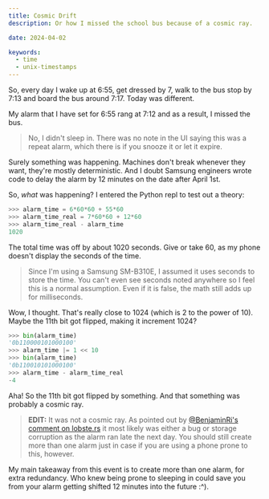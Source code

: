 ```yaml
---
title: Cosmic Drift
description: Or how I missed the school bus because of a cosmic ray.

date: 2024-04-02

keywords:
  - time
  - unix-timestamps
---
```


So, every day I wake up at 6:55, get dressed by 7, walk to the bus stop by 7:13
and board the bus around 7:17. Today was different.

My alarm that I have set for 6:55 rang at 7:12 and as a result, I missed the
bus.

> No, I didn't sleep in. There was no note in the UI saying this was a repeat
> alarm, which there is if you snooze it or let it expire.

Surely something was happening. Machines don't break whenever they want, they're
mostly deterministic. And I doubt Samsung engineers wrote code to delay the
alarm by 12 minutes on the date after April 1st.

So, _what_ was happening? I entered the Python repl to test out a theory:

```py
>>> alarm_time = 6*60*60 + 55*60
>>> alarm_time_real = 7*60*60 + 12*60
>>> alarm_time_real - alarm_time
1020
```

The total time was off by about 1020 seconds. Give or take 60, as my phone
doesn't display the seconds of the time.

> Since I'm using a Samsung SM-B310E, I assumed it uses seconds to store the
> time. You can't even see seconds noted anywhere so I feel this is a normal
> assumption. Even if it is false, the math still adds up for milliseconds.

Wow, I thought. That's really close to 1024 (which is 2 to the power of 10).
Maybe the 11th bit got flipped, making it increment 1024?

```py
>>> bin(alarm_time)
'0b110000101000100'
>>> alarm_time |= 1 << 10
>>> bin(alarm_time)
'0b110010101000100'
>>> alarm_time - alarm_time_real
-4
```

Aha! So the 11th bit got flipped by something. And that something was probably a
cosmic ray.

> **EDIT:** It was not a cosmic ray. As pointed out by
> [@BenjaminRi's comment on lobste.rs](https://lobste.rs/s/jb1o6q/cosmic_drift#c_1ztluj)
> it most likely was either a bug or storage corruption as the alarm ran late
> the next day. You should still create more than one alarm just in case if you
> are using a phone prone to this, however.

My main takeaway from this event is to create more than one alarm, for extra
redundancy. Who knew being prone to sleeping in could save you from your alarm
getting shifted 12 minutes into the future :^).
